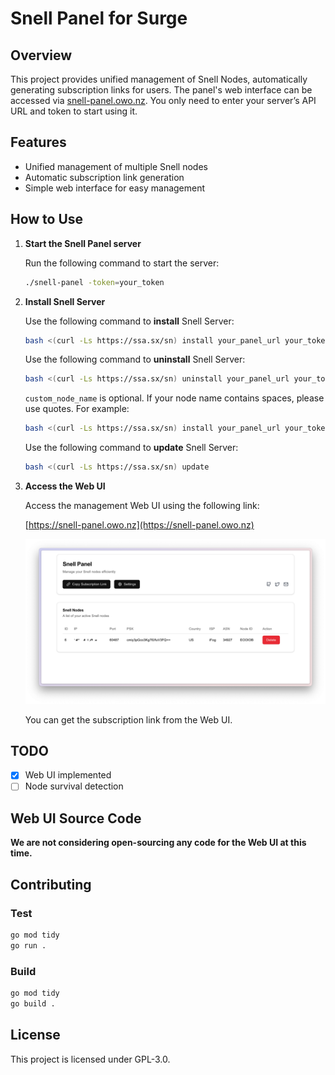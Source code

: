 # Snell Panel for Surge

## Overview

This project provides unified management of Snell Nodes, automatically generating subscription links for users. The panel's web interface can be accessed via [snell-panel.owo.nz](http://snell-panel.owo.nz). You only need to enter your server’s API URL and token to start using it. 

## Features

- Unified management of multiple Snell nodes
- Automatic subscription link generation
- Simple web interface for easy management

## How to Use

1. **Start the Snell Panel server**

   Run the following command to start the server:

   ```bash
   ./snell-panel -token=your_token
   ```

2. **Install Snell Server**

   Use the following command to **install** Snell Server:

   ```bash
   bash <(curl -Ls https://ssa.sx/sn) install your_panel_url your_token custom_node_name
   ```

   Use the following command to **uninstall** Snell Server:

   ```bash
   bash <(curl -Ls https://ssa.sx/sn) uninstall your_panel_url your_token custom_node_name
   ```

   `custom_node_name` is optional. If your node name contains spaces, please use quotes. For example:

   ```bash
   bash <(curl -Ls https://ssa.sx/sn) install your_panel_url your_token "My Node Name"
   ```

   Use the following command to **update** Snell Server:
   ```bash
   bash <(curl -Ls https://ssa.sx/sn) update
   ```

3. **Access the Web UI**

   Access the management Web UI using the following link:

   [https://snell-panel.owo.nz](https://snell-panel.owo.nz)

   ![Snell Panel](./screenshots/web.png)

   You can get the subscription link from the Web UI.

## TODO

- [x] Web UI implemented
- [ ] Node survival detection

## Web UI Source Code

**We are not considering open-sourcing any code for the Web UI at this time.**

## Contributing

### Test

```bash
go mod tidy
go run .
```

### Build

```bash
go mod tidy
go build .
```

## License

This project is licensed under GPL-3.0.